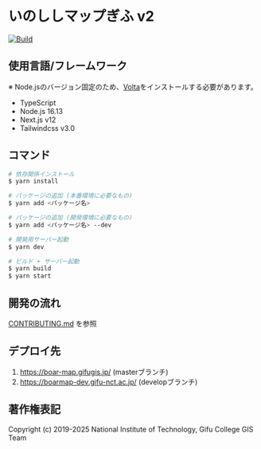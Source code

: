 # いのししマップぎふ v2
[![Build](https://github.com/nit-gifu-gis/boar-map/actions/workflows/build.yml/badge.svg)](https://github.com/nit-gifu-gis/boar-map/actions/workflows/build.yml)

## 使用言語/フレームワーク
※ Node.jsのバージョン固定のため、[Volta](https://docs.volta.sh/guide/getting-started)をインストールする必要があります。
- TypeScript
- Node.js 16.13
- Next.js v12
- Tailwindcss v3.0

## コマンド
```bash
# 依存関係インストール
$ yarn install

# パッケージの追加 (本番環境に必要なもの)
$ yarn add <パッケージ名>

# パッケージの追加 (開発環境に必要なもの)
$ yarn add <パッケージ名> --dev

# 開発用サーバー起動
$ yarn dev

# ビルド + サーバー起動
$ yarn build
$ yarn start
```

## 開発の流れ
[CONTRIBUTING.md](CONTRIBUTING.md) を参照

## デプロイ先 
1. https://boar-map.gifugis.jp/ (masterブランチ)
1. https://boarmap-dev.gifu-nct.ac.jp/ (developブランチ)

## 著作権表記
Copyright (c) 2019-2025 National Institute of Technology, Gifu College GIS Team

